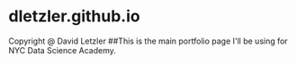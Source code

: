 # dletzler.github.io
Copyright @ David Letzler
##This is the main portfolio page I'll be using for NYC Data Science Academy.
